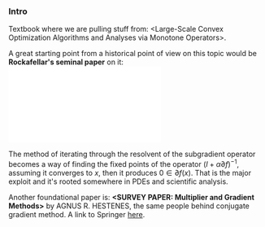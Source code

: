 ### **Intro**

Textbook where we are pulling stuff from: \<Large-Scale Convex Optimization Algorithms and Analyses via Monotone Operators\>. 

A great starting point from a historical point of view on this topic would be **Rockafellar's seminal paper** on it: ![](References/Monotone_Operators_and_the_Proximal_Point_Algorithm.pdf)

The method of iterating through the resolvent of the subgradient operator becomes a way of finding the fixed points of the operator $(I + \alpha\partial f)^{-1}$, assuming it converges to $x$, then it produces $0\in \partial f(x)$. That is the major exploit and it's rooted somewhere in PDEs and scientific analysis. 



Another foundational paper is: **\<SURVEY PAPER: Multiplier and Gradient Methods\>** by AGNUS R. HESTENES, the same people behind conjugate gradient method. A link to Springer [here](https://link.springer.com/content/pdf/10.1007/BF00927673.pdf). 